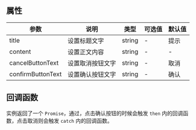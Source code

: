 ## 属性

| 参数 | 说明 | 类型 | 可选值 | 默认值 |
| ------ | ------ | ------ | ------ | ------ |
| title | 设置标题文字 | string | - | 提示 |
| content | 设置正文内容 | string | - | - |
| cancelButtonText | 设置取消按钮文字 | string | - | 取消 |
| confirmButtonText | 设置确认按钮文字 | string | - | 确认 |

## 回调函数

实例返回了一个 `Promise`，通过，点击确认按钮的时候会触发 `then` 内的回调函数，点击取消则会触发 `catch` 内的回调函数。
